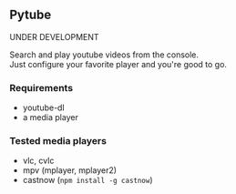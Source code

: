## Pytube

UNDER DEVELOPMENT

Search and play youtube videos from the console.  
Just configure your favorite player and you're good to go.

### Requirements
- youtube-dl
- a media player

### Tested media players
- vlc, cvlc
- mpv (mplayer, mplayer2)
- castnow (`npm install -g castnow`)